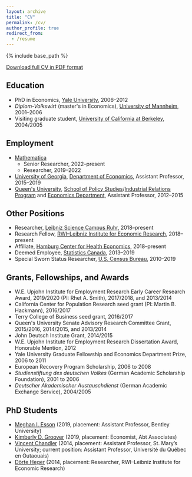```yaml
---
layout: archive
title: "CV"
permalink: /cv/
author_profile: true
redirect_from:
  - /resume
---
```


{% include base_path %}

[Download full CV in PDF format](https://rvpohl.github.io/files/CV_RVPohl.pdf)

## Education

* PhD in Economics, [Yale University](https://economics.yale.edu), 2006–2012
* *Diplom-Volkswirt* (master's in Economics), [University of Mannheim](https://www.vwl.uni-mannheim.de/en/), 2001–2006
* Visiting graduate student, [University of California at Berkeley](https://www.econ.berkeley.edu), 2004/2005

## Employment

* [Mathematica](https://www.mathematica-mpr.com)
    * Senior Researcher, 2022–present
    * Researcher, 2019–2022
* [University of Georgia](https://www.uga.edu), [Department of Economics](http://www.terry.uga.edu/academics/offices/economics/), Assistant Professor, 2015–2019
* [Queen's University](https://www.queensu.ca), [School of Policy Studies](https://www.queensu.ca/sps/home)/[Industrial Relations Program](https://mir.queensu.ca) and [Economics Department](https://www.econ.queensu.ca), Assistant Professor, 2012–2015

## Other Positions

* Researcher, [Leibniz Science Campus Ruhr](https://lscr.rwi-essen.de/en/), 2018–present
* Research Fellow, [RWI–Leibniz Institute for Economic Research](http://en.rwi-essen.de), 2018–present
* Affiliate, [Hamburg Center for Health Economics](https://www.hche.uni-hamburg.de), 2018–present
* Deemed Employee, [Statistics Canada](https://www.statcan.gc.ca/eng/start), 2013–2019
* Special Sworn Status Researcher, [U.S. Census Bureau](https://www.census.gov), 2010–2019

## Grants, Fellowships, and Awards

* W.E. Upjohn Institute for Employment Research Early Career Research Award, 2019/2020 (PI: Rhet A. Smith), 2017/2018, and  2013/2014
* California Center for Population Research seed grant (PI: Martin B. Hackmann), 2016/2017
* Terry College of Business seed grant, 2016/2017
* Queen's University Senate Advisory Research Committee Grant, 2015/2016, 2014/2015, and 2013/2014
* John Deutsch Institute Grant, 2014/2015
* W.E. Upjohn Institute for Employment Research Dissertation Award, Honorable Mention, 2012
* Yale University Graduate Fellowship and Economics Department Prize, 2006 to 2011
* European Recovery Program Scholarship, 2006 to 2008
* *Studienstiftung des deutschen Volkes* (German Academic Scholarship Foundation), 2001 to 2006
* *Deutscher Akademischer Austauschdienst* (German Academic Exchange Service), 2004/2005

## PhD Students

* [Meghan I. Esson](https://sites.google.com/view/meghan-i-esson/home) (2019, placement: Assistant Professor, Bentley University)
* [Kimberly D. Groover](https://sites.google.com/view/kimberlydgroover/home) (2019,  placement: Economist, Abt Associates)
* [Vincent Chandler](https://vincentchandler.webs.com/) (2014, placement: Assistant Professor, St. Mary’s University; current position: Assistant Professor, Université du Québec en Outaouais)
* [Dörte Heger](http://en.rwi-essen.de/dorte-heger) (2014, placement: Researcher, RWI–Leibniz Institute for Economic Research)
